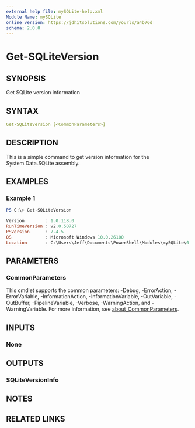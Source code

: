 ```yaml
---
external help file: mySQLite-help.xml
Module Name: mySQLite
online version: https://jdhitsolutions.com/yourls/a4b76d
schema: 2.0.0
---
```


# Get-SQLiteVersion

## SYNOPSIS

Get SQLite version information

## SYNTAX

```yaml
Get-SQLiteVersion [<CommonParameters>]
```

## DESCRIPTION

This is a simple command to get version information for the System.Data.SQLite assembly.

## EXAMPLES

### Example 1

```powershell
PS C:\> Get-SQLiteVersion

Version        : 1.0.118.0
RunTimeVersion : v2.0.50727
PSVersion      : 7.4.5
OS             : Microsoft Windows 10.0.26100
Location       : C:\Users\Jeff\Documents\PowerShell\Modules\mySQLite\0.13.0\assembly\net20\System.Data.SQLite.dll
```

## PARAMETERS

### CommonParameters

This cmdlet supports the common parameters: -Debug, -ErrorAction, -ErrorVariable, -InformationAction, -InformationVariable, -OutVariable, -OutBuffer, -PipelineVariable, -Verbose, -WarningAction, and -WarningVariable. For more information, see [about_CommonParameters](http://go.microsoft.com/fwlink/?LinkID=113216).

## INPUTS

### None

## OUTPUTS

### SQLiteVersionInfo

## NOTES

## RELATED LINKS
